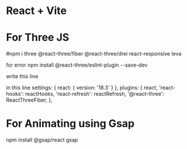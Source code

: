 # React + Vite

# For Three JS

#npm i three @react-three/fiber @react-three/drei react-responsive leva

for error
npm install @react-three/eslint-plugin --save-dev

write this line

<!-- '@react-three': ReactThreeFiber, -->

in this line
settings: { react: { version: '18.3' } },
plugins: {
react,
'react-hooks': reactHooks,
'react-refresh': reactRefresh,
'@react-three': ReactThreeFiber,
},

# For Animating using Gsap

npm install @gsap/react gsap
